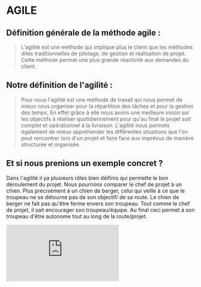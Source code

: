 # AGILE 

## Définition générale de la méthode agile : 

>L'agilité est une méthode qui implique plus le client que les méthodes dites traditionnelles de pilotage, de gestion et réalisation de projet. Cette méthode permet une plus grande réactivité aux demandes du client. 


## Notre définition de l'agilité : 

>Pour nous l'agilité est une méthode de travail qui nous permet de mieux nous organiser pour la répartition des tâches et pour la gestion des temps. En effet grâce à elle nous avons une meilleure vision sur les objectifs à réaliser quotidiennement pour qu'au final le projet soit complet et opérationnel à la livraison. L'agilité nous permets également de mieux appréhender les différentes situations que l'on peut rencontrer lors d'un projet et faire face aux imprévus de manière structurée et organisée.

## Et si nous prenions un exemple concret ? 

Dans l'agilité il ya plusieurs rôles bien déifinis qui permette le bon déroulement du projet. 
Nous pourrions comparer le chef de projet à un chien. Plus précisément à un chien de berger, celui qui veille à ce que le troupeau ne se détourne pas de son objectif/ de sa route. 
Le chien de berger ne fait pas qu'être ferme envers son troupeau. Tout comme le chef de projet, il sait encourager son troupeau/équipe. Au final ceci permet à son troupeau d'être autonome tout au long de la route/projet. 

![Chien](https://www.forumfr.com/applications/core/interface/imageproxy/imageproxy.php?img=http://www.le-clos-du-pendays.com/images/voks_troupeaux.jpg&key=1c683737e022748bb2a30b85894a5ff52dba2a924b2bf747b9a5ac77a0de4928)

